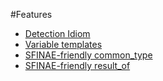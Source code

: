 #Features

- [Detection Idiom](http://www.open-std.org/jtc1/sc22/wg21/docs/papers/2015/n4502.pdf)
- [Variable templates](http://www.open-std.org/jtc1/sc22/wg21/docs/papers/2014/n3932.htm)
- [SFINAE-friendly common_type](http://www.open-std.org/jtc1/sc22/wg21/docs/papers/2014/n3843.pdf)
- [SFINAE-friendly result_of](http://www.open-std.org/jtc1/sc22/wg21/docs/papers/2012/n3436.html)

